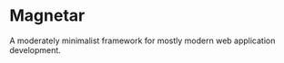 Magnetar
========

A moderately minimalist framework for mostly modern web application development.
